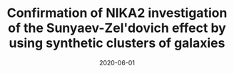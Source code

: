 ---
title: "Confirmation of NIKA2 investigation of the Sunyaev-Zel&apos;dovich effect by using synthetic clusters of galaxies"
collection: publications
permalink: /publication/2020-06-01-Confirmation-of-NIKA2-investigation-of-the-Sunyaev-Zeldovich-effect-by-using-synthetic-clusters-of-galaxies
date: 2020-06-01
venue: 'In the proceedings of mm Universe @ NIKA2 - Observing the mm Universe with the NIKA2 Camera'
citation: ' Marco De Petris,  Florian Ruppin,  Federico Sembolini et al., &quot;Confirmation of NIKA2 investigation of the Sunyaev-Zel&amp;apos;dovich effect by using synthetic clusters of galaxies.&quot; In the proceedings of mm Universe @ NIKA2 - Observing the mm Universe with the NIKA2 Camera, 2020.'
---